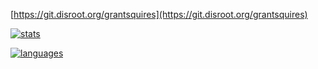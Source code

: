 [https://git.disroot.org/grantsquires](https://git.disroot.org/grantsquires)

[![stats](https://github-readme-stats.vercel.app/api?username=squiresgrant&theme=tokyonight)](https://github.com/anuraghazra/github-readme-stats)

[![languages](https://github-readme-stats.vercel.app/api/top-langs/?username=squiresgrant&theme=tokyonight&layout=compact)](https://github.com/anuraghazra/github-readme-stats)
